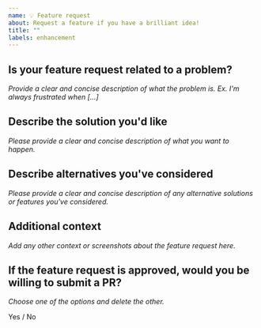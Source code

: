 ```yaml
---
name: 💡 Feature request
about: Request a feature if you have a brilliant idea!
title: ""
labels: enhancement
---
```


## Is your feature request related to a problem?
*Provide a clear and concise description of what the problem is. Ex. I'm always frustrated when [...]*

<!-- Write below -->


## Describe the solution you'd like
*Please provide a clear and concise description of what you want to happen.*

<!-- Write below -->


## Describe alternatives you've considered
*Please provide a clear and concise description of any alternative solutions or features you've considered.*

<!-- Write below -->


## Additional context
*Add any other context or screenshots about the feature request here.*

<!-- Write below -->


## If the feature request is approved, would you be willing to submit a PR?
*Choose one of the options and delete the other.*

Yes / No